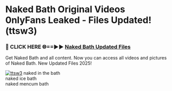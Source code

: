 # Naked Bath Original Videos 0nlyFans Leaked - Files Updated! (ttsw3)

<h3>🔴 CLICK HERE 🌐==►► <a href="https://tinyurl.com/yckcrads" rel="nofollow">Naked Bath Updated Files</a></h3>

Get Naked Bath and all content. Now you can access all videos and pictures of Naked Bath. New Updated Files 2025!

[![ttsw3](https://i.imgur.com/hpKpOFt.gif)](https://tinyurl.com/yckcrads)
naked in the bath<br>
naked ice bath<br>
naked mencum bath